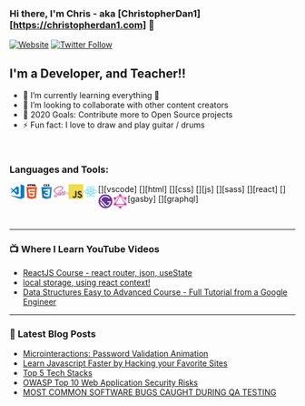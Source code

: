 ### Hi there, I'm Chris - aka [ChristopherDan1][https://christopherdan1.com] 👋

[![Website](https://img.shields.io/website?label=christopherdan1.com&style=for-the-badge&url=https%3A%2F%2Fchristopherdan1.com)](https://www.christopherdan1.com/)
[![Twitter Follow](https://img.shields.io/twitter/follow/Christo90444450?color=1DA1F2&logo=twitter&style=for-the-badge)](https://twitter.com/Christo90444450)

## I'm a Developer, and Teacher!!

- 🌱 I’m currently learning everything 🤣
- 👯 I’m looking to collaborate with other content creators
- 🥅 2020 Goals: Contribute more to Open Source projects
- ⚡ Fun fact: I love to draw and play guitar / drums

<br />

### Languages and Tools:

[<img align="left" alt="Visual Studio Code" width="26px" src="https://raw.githubusercontent.com/github/explore/80688e429a7d4ef2fca1e82350fe8e3517d3494d/topics/visual-studio-code/visual-studio-code.png" />][vscode]
[<img align="left" alt="HTML5" width="26px" src="https://raw.githubusercontent.com/github/explore/80688e429a7d4ef2fca1e82350fe8e3517d3494d/topics/html/html.png" />][html]
[<img align="left" alt="CSS3" width="26px" src="https://raw.githubusercontent.com/github/explore/80688e429a7d4ef2fca1e82350fe8e3517d3494d/topics/css/css.png" />][css]
[<img align="left" alt="Sass" width="26px" src="https://raw.githubusercontent.com/github/explore/80688e429a7d4ef2fca1e82350fe8e3517d3494d/topics/sass/sass.png" />][js]
[<img align="left" alt="JavaScript" width="26px" src="https://raw.githubusercontent.com/github/explore/80688e429a7d4ef2fca1e82350fe8e3517d3494d/topics/javascript/javascript.png" />][sass]
[<img align="left" alt="React" width="26px" src="https://raw.githubusercontent.com/github/explore/80688e429a7d4ef2fca1e82350fe8e3517d3494d/topics/react/react.png" />][react]
[<img align="left" alt="Gatsby" width="26px" src="https://raw.githubusercontent.com/github/explore/e94815998e4e0713912fed477a1f346ec04c3da2/topics/gatsby/gatsby.png" />][gasby]
[<img align="left" alt="GraphQL" width="26px" src="https://raw.githubusercontent.com/github/explore/80688e429a7d4ef2fca1e82350fe8e3517d3494d/topics/graphql/graphql.png" />][graphql]

<br />

---

### 📺 Where I Learn YouTube Videos

<!-- YOUTUBE:START -->

- [ReactJS Course - react router, json, useState](https://www.youtube.com/watch?v=_1YojDFZEfU&ab_channel=devmentorlive)
- [ local storage, using react context!](https://www.youtube.com/watch?v=YTTXHGUKsIQ&ab_channel=devmentorlive)
- [Data Structures Easy to Advanced Course - Full Tutorial from a Google Engineer](https://www.youtube.com/watch?v=RBSGKlAvoiM&list=PL9D7_Ff7ke0RYLjh-6Vti3N5H78FAd-GM&ab_channel=freeCodeCamp.org)
<!-- YOUTUBE:END -->

---

### 📕 Latest Blog Posts

<!-- BLOG-POST-LIST:START -->

- [Microinteractions: Password Validation Animation](https://dev.to/codestackr/microinteractions-password-validation-animation-5629)
- [Learn Javascript Faster by Hacking your Favorite Sites](https://www.thinkful.com/blog/learn-javascript-fast-by-hacking-your-favorite-websites/)
- [Top 5 Tech Stacks](https://fullscale.io/blog/top-5-tech-stacks/)
- [OWASP Top 10 Web Application Security Risks](https://owasp.org/www-project-top-ten/)
- [MOST COMMON SOFTWARE BUGS CAUGHT DURING QA TESTING](https://www.strv.com/blog/most-common-software-bugs-caught-during-qa-testing)
<!-- BLOG-POST-LIST:END -->

</details>

[website]: https://christopherDan1.com
[twitter]: https://twitter.com/Christo90444450

